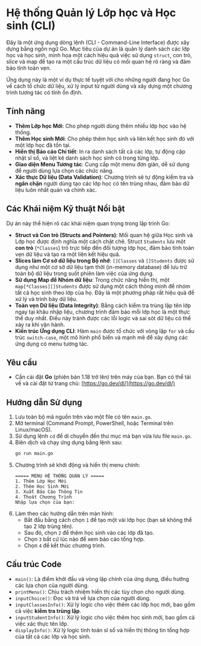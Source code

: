 # Hệ thống Quản lý Lớp học và Học sinh (CLI)

Đây là một ứng dụng dòng lệnh (CLI - Command-Line Interface) được xây dựng bằng ngôn ngữ Go. Mục tiêu của dự án là quản lý danh sách các lớp học và học sinh, minh họa một cách hiệu quả việc sử dụng `struct`, con trỏ, slice và map để tạo ra một cấu trúc dữ liệu có mối quan hệ rõ ràng và đảm bảo tính toàn vẹn.

Ứng dụng này là một ví dụ thực tế tuyệt vời cho những người đang học Go về cách tổ chức dữ liệu, xử lý input từ người dùng và xây dựng một chương trình tương tác có tính ổn định.

## Tính năng

- **Thêm Lớp học Mới**: Cho phép người dùng thêm nhiều lớp học vào hệ thống.
- **Thêm Học sinh Mới**: Cho phép thêm học sinh và liên kết học sinh đó với một lớp học đã tồn tại.
- **Hiển thị Báo cáo Chi tiết**: In ra danh sách tất cả các lớp, tự động cập nhật sĩ số, và liệt kê danh sách học sinh có trong từng lớp.
- **Giao diện Menu Tương tác**: Cung cấp một menu đơn giản, dễ sử dụng để người dùng lựa chọn các chức năng.
- **Xác thực Dữ liệu (Data Validation)**: Chương trình sẽ tự động kiểm tra và **ngăn chặn** người dùng tạo các lớp học có tên trùng nhau, đảm bảo dữ liệu luôn nhất quán và chính xác.

## Các Khái niệm Kỹ thuật Nổi bật

Dự án này thể hiện rõ các khái niệm quan trọng trong lập trình Go:

- **Struct và Con trỏ (Structs and Pointers)**: Mối quan hệ giữa Học sinh và Lớp học được định nghĩa một cách chặt chẽ. Struct `Students` lưu một **con trỏ** (`*Classes`) trỏ trực tiếp đến đối tượng lớp học, đảm bảo tính toàn vẹn dữ liệu và tạo ra một liên kết hiệu quả.
- **Slices làm Cơ sở dữ liệu trong Bộ nhớ**: `[]Classes` và `[]Students` được sử dụng như một cơ sở dữ liệu tạm thời (in-memory database) để lưu trữ toàn bộ dữ liệu trong suốt phiên làm việc của ứng dụng.
- **Sử dụng Map để Nhóm dữ liệu**: Trong chức năng hiển thị, một `map[*Classes][]Students` được sử dụng một cách thông minh để nhóm tất cả học sinh theo lớp của họ. Đây là một phương pháp rất hiệu quả để xử lý và trình bày dữ liệu.
- **Toàn vẹn Dữ liệu (Data Integrity)**: Bằng cách kiểm tra trùng lặp tên lớp ngay tại khâu nhập liệu, chương trình đảm bảo mỗi lớp học là một thực thể duy nhất. Điều này tránh được các lỗi logic và sai sót dữ liệu có thể xảy ra khi vận hành.
- **Kiến trúc Ứng dụng CLI**: Hàm `main` được tổ chức với vòng lặp `for` và cấu trúc `switch-case`, một mô hình phổ biến và mạnh mẽ để xây dựng các ứng dụng có menu tương tác.

## Yêu cầu

- Cần cài đặt **Go** (phiên bản 1.18 trở lên) trên máy của bạn. Bạn có thể tải về và cài đặt từ trang chủ: [https://go.dev/dl/](https://go.dev/dl/)

## Hướng dẫn Sử dụng

1.  Lưu toàn bộ mã nguồn trên vào một file có tên `main.go`.
2.  Mở terminal (Command Prompt, PowerShell, hoặc Terminal trên Linux/macOS).
3.  Sử dụng lệnh `cd` để di chuyển đến thư mục mà bạn vừa lưu file `main.go`.
4.  Biên dịch và chạy ứng dụng bằng lệnh sau:
    ```sh
    go run main.go
    ```
5.  Chương trình sẽ khởi động và hiển thị menu chính:
    ```
    ===== MENU HỆ THỐNG QUẢN LÝ =====
    1. Thêm Lớp Học Mới
    2. Thêm Học Sinh Mới
    3. Xuất Báo Cáo Thông Tin
    4. Thoát Chương Trình
    Nhập lựa chọn của bạn:
    ```
6.  Làm theo các hướng dẫn trên màn hình:
    - Bắt đầu bằng cách chọn `1` để tạo một vài lớp học (bạn sẽ không thể tạo 2 lớp trùng tên).
    - Sau đó, chọn `2` để thêm học sinh vào các lớp đã tạo.
    - Chọn `3` bất cứ lúc nào để xem báo cáo tổng hợp.
    - Chọn `4` để kết thúc chương trình.

## Cấu trúc Code

- `main()`: Là điểm khởi đầu và vòng lặp chính của ứng dụng, điều hướng các lựa chọn của người dùng.
- `printMenu()`: Chịu trách nhiệm hiển thị các tùy chọn cho người dùng.
- `inputChoice()`: Đọc và trả về lựa chọn của người dùng.
- `inputClassesInfo()`: Xử lý logic cho việc thêm các lớp học mới, bao gồm cả việc **kiểm tra trùng lặp**.
- `inputStudentInfo()`: Xử lý logic cho việc thêm học sinh mới, bao gồm cả việc xác thực tên lớp.
- `displayInfo()`: Xử lý logic tính toán sĩ số và hiển thị thông tin tổng hợp của tất cả các lớp và học sinh.
